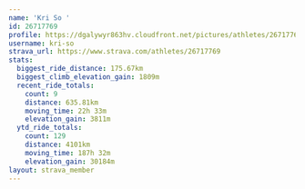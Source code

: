 ```yaml
---
name: 'Kri So '
id: 26717769
profile: https://dgalywyr863hv.cloudfront.net/pictures/athletes/26717769/7761026/14/large.jpg
username: kri-so
strava_url: https://www.strava.com/athletes/26717769
stats:
  biggest_ride_distance: 175.67km
  biggest_climb_elevation_gain: 1809m
  recent_ride_totals:
    count: 9
    distance: 635.81km
    moving_time: 22h 33m
    elevation_gain: 3811m
  ytd_ride_totals:
    count: 129
    distance: 4101km
    moving_time: 187h 32m
    elevation_gain: 30184m
layout: strava_member
--- 
```

